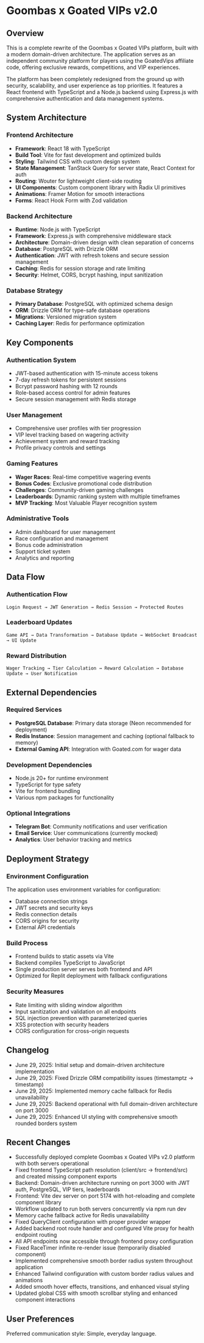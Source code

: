 # Goombas x Goated VIPs v2.0

## Overview

This is a complete rewrite of the Goombas x Goated VIPs platform, built with a modern domain-driven architecture. The application serves as an independent community platform for players using the GoatedVips affiliate code, offering exclusive rewards, competitions, and VIP experiences.

The platform has been completely redesigned from the ground up with security, scalability, and user experience as top priorities. It features a React frontend with TypeScript and a Node.js backend using Express.js with comprehensive authentication and data management systems.

## System Architecture

### Frontend Architecture
- **Framework**: React 18 with TypeScript
- **Build Tool**: Vite for fast development and optimized builds
- **Styling**: Tailwind CSS with custom design system
- **State Management**: TanStack Query for server state, React Context for auth
- **Routing**: Wouter for lightweight client-side routing
- **UI Components**: Custom component library with Radix UI primitives
- **Animations**: Framer Motion for smooth interactions
- **Forms**: React Hook Form with Zod validation

### Backend Architecture
- **Runtime**: Node.js with TypeScript
- **Framework**: Express.js with comprehensive middleware stack
- **Architecture**: Domain-driven design with clean separation of concerns
- **Database**: PostgreSQL with Drizzle ORM
- **Authentication**: JWT with refresh tokens and secure session management
- **Caching**: Redis for session storage and rate limiting
- **Security**: Helmet, CORS, bcrypt hashing, input sanitization

### Database Strategy
- **Primary Database**: PostgreSQL with optimized schema design
- **ORM**: Drizzle ORM for type-safe database operations
- **Migrations**: Versioned migration system
- **Caching Layer**: Redis for performance optimization

## Key Components

### Authentication System
- JWT-based authentication with 15-minute access tokens
- 7-day refresh tokens for persistent sessions
- Bcrypt password hashing with 12 rounds
- Role-based access control for admin features
- Secure session management with Redis storage

### User Management
- Comprehensive user profiles with tier progression
- VIP level tracking based on wagering activity
- Achievement system and reward tracking
- Profile privacy controls and settings

### Gaming Features
- **Wager Races**: Real-time competitive wagering events
- **Bonus Codes**: Exclusive promotional code distribution
- **Challenges**: Community-driven gaming challenges
- **Leaderboards**: Dynamic ranking system with multiple timeframes
- **MVP Tracking**: Most Valuable Player recognition system

### Administrative Tools
- Admin dashboard for user management
- Race configuration and management
- Bonus code administration
- Support ticket system
- Analytics and reporting

## Data Flow

### Authentication Flow
```
Login Request → JWT Generation → Redis Session → Protected Routes
```

### Leaderboard Updates
```
Game API → Data Transformation → Database Update → WebSocket Broadcast → UI Update
```

### Reward Distribution
```
Wager Tracking → Tier Calculation → Reward Calculation → Database Update → User Notification
```

## External Dependencies

### Required Services
- **PostgreSQL Database**: Primary data storage (Neon recommended for deployment)
- **Redis Instance**: Session management and caching (optional fallback to memory)
- **External Gaming API**: Integration with Goated.com for wager data

### Development Dependencies
- Node.js 20+ for runtime environment
- TypeScript for type safety
- Vite for frontend bundling
- Various npm packages for functionality

### Optional Integrations
- **Telegram Bot**: Community notifications and user verification
- **Email Service**: User communications (currently mocked)
- **Analytics**: User behavior tracking and metrics

## Deployment Strategy

### Environment Configuration
The application uses environment variables for configuration:
- Database connection strings
- JWT secrets and security keys
- Redis connection details  
- CORS origins for security
- External API credentials

### Build Process
- Frontend builds to static assets via Vite
- Backend compiles TypeScript to JavaScript
- Single production server serves both frontend and API
- Optimized for Replit deployment with fallback configurations

### Security Measures
- Rate limiting with sliding window algorithm
- Input sanitization and validation on all endpoints
- SQL injection prevention with parameterized queries
- XSS protection with security headers
- CORS configuration for cross-origin requests

## Changelog
- June 29, 2025: Initial setup and domain-driven architecture implementation
- June 29, 2025: Fixed Drizzle ORM compatibility issues (timestamptz → timestamp)
- June 29, 2025: Implemented memory cache fallback for Redis unavailability
- June 29, 2025: Backend operational with full domain-driven architecture on port 3000
- June 29, 2025: Enhanced UI styling with comprehensive smooth rounded borders system

## Recent Changes
- Successfully deployed complete Goombas x Goated VIPs v2.0 platform with both servers operational
- Fixed frontend TypeScript path resolution (client/src → frontend/src) and created missing component exports
- Backend: Domain-driven architecture running on port 3000 with JWT auth, PostgreSQL, VIP tiers, leaderboards
- Frontend: Vite dev server on port 5174 with hot-reloading and complete component library
- Workflow updated to run both servers concurrently via npm run dev
- Memory cache fallback active for Redis unavailability
- Fixed QueryClient configuration with proper provider wrapper
- Added backend root route handler and configured Vite proxy for health endpoint routing
- All API endpoints now accessible through frontend proxy configuration
- Fixed RaceTimer infinite re-render issue (temporarily disabled component)
- Implemented comprehensive smooth border radius system throughout application
- Enhanced Tailwind configuration with custom border radius values and animations
- Added smooth hover effects, transitions, and enhanced visual styling
- Updated global CSS with smooth scrollbar styling and enhanced component interactions

## User Preferences

Preferred communication style: Simple, everyday language.